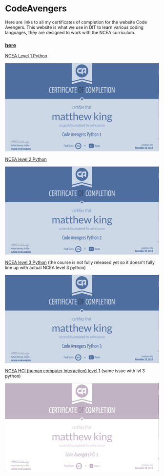 # CodeAvengers

Here are links to all my certificates of completion for the website Code Avengers. This website is what we use in DIT to learn various coding languages, they are designed to work with the NCEA curriculum.

### [here](../index.md)

[NCEA Level 1 Python](https://www.codeavengers.com/certificate.html?U2FsdGVkX18xDyQhihl%2FOCeTvks6JpUnebH7TzD4AlVC1EZdPTfUbcIcPzCj7eXRCePfGQ61LMxZuqEk0PKzySgOyYhq%2Fv2x7BX6uaIAwb710wpL2MgDgl63rwwVzAYLA8nNsctx21S0B49ejKDk%2FFpyOv5e9KvyYZBX8Pc4DlQ%3D)

![python level1](photos/Python1.png)


[NCEA level 2 Python](https://www.codeavengers.com/certificate.html?U2FsdGVkX1%2F7YHr4nompqcWCD5yBL1IdLFgMs4mGYbO1zG95Rgj6YVsMZrJXRc8DoeXSJW4QeJF7Sk8wPUKViQryxXC%2FyI7CNdvZ1kyckfE0abaeGeFwGEjwKvRmbpxCxswun%2B4j7B3h8CuO7w9Gp%2BAqWmrF8WBAlkMEv3ntPwk%3D)

![python level2](photos/Python2.png)

[NCEA level 3 Python](https://www.codeavengers.com/certificate.html?U2FsdGVkX1%2FnuWtAajVJhmwus5TEUWj3gKgmmnQkLA2xs4LAo7eYHrcus6CIRVPklckgcMTGlsYuHv4Qm3jpTm7qZxwGidSxBlORmRej%2FKfYN8liTfj0KS6eBl8fB7yYzr7yD2TzTEBSQZQGyXYG51NOTzQS057FzCktbwx8U44%3D) (the course is not fully released yet so it doesn't fully line up with actual NCEA level 3 python)

![python level3](photos/Python3.png)

[NCEA HCI (human computer interaction) level 1](https://www.codeavengers.com/certificate.html?U2FsdGVkX19qmHnLCk4ICZp4yoWfWFo1pgoS8Gg6AsC4K6TCfMMu1ZVfgChYrCGsUHyxS1B7ps49EoaPFYe515hcUq4C5fes80b3gvPDO87Sqrl3UWudAQVXLiMxaDLVCk8nXgc6XYU4OPjSI09fqeUWGo20%2BVYEIOzOq4UNbog%3D
) (same issue with lvl 3 python)

![HCI level1](photos/HCI.png)
